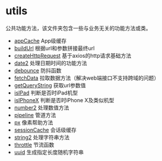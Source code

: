 # utils  

公共功能方法，该文件夹包含一些与业务无关的功能方法或类。  

* [appCache](appCache/README.md) App级缓存  
* [buildUrl](buildUrl/README.md) 根据url和参数拼接最终url     
* [createHttpRequest](createHttpRequest/README.md) 基于axios的http请求基础方法    
* [date2](date2/README.md) 处理日期时间的功能方法    
* [debounce](debounce/README.md) 防抖函数  
* [fetchData](fetchData/README.md) 拉取数据方法（解决web端接口不支持跨域的问题）    
* [getQueryString](getQueryString/README.md) 获取url参数值  
* [isIPad](isIPad/README.md) 判断是否时iPad机型  
* [isIPhoneX](isIPhoneX/README.md) 判断是否时iPhone X及类似机型  
* [number2](number2/README.md) 处理数值方法    
* [pipeline](pipeline/README.md) 管道方法  
* [px](px/README.md) 像素帮助方法  
* [sessionCache](sessionCache/README.md) 会话级缓存  
* [string2](string2/README.md) 处理字符串方法  
* [throttle](throttle/README.md) 节流函数  
* [uuid](uuid/README.md) 生成指定长度随机字符串  
